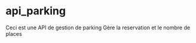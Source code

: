 # api_parking
 Ceci est une API de gestion de parking
 Gère la reservation et le nombre de places 
 
